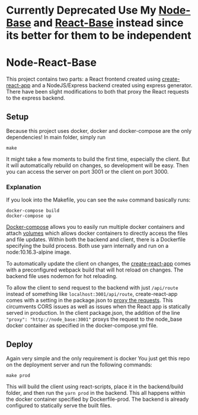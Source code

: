 # Currently Deprecated Use My [Node-Base](https://github.com/jsfuentes/Node-Base) and [React-Base](https://github.com/jsfuentes/React-Base) instead since its better for them to be independent

# Node-React-Base
This project contains two parts: a React frontend created using [create-react-app](https://github.com/facebook/create-react-app) and a NodeJS/Express backend created using express generator. There have been slight modifications to both that proxy the React requests to the express backend. 


## Setup
Because this project uses docker, docker and docker-compose are the only dependencies!
In main folder, simply run 
```
make
```
It might take a few moments to build the first time, especially the client. But it will automatically rebuild on changes, so development will be easy. Then you can access the server on port 3001 or the client on port 3000.

### Explanation
If you look into the Makefile, you can see the `make` command basically runs:
```
docker-compose build 
docker-compose up
```
[Docker-compose](https://docs.docker.com/compose/) allows you to easily run multiple docker containers and attach [volumes](https://docs.docker.com/storage/volumes/) which allows docker containers to directly access the files and file updates. Within both the backend and client, there is a Dockerfile specifying the build process. Both use yarn internally and run on a node:10.16.3-alpine image. 

To automatically update the client on changes, the [create-react-app](https://github.com/facebook/create-react-app) comes with a preconfigured webpack build that will hot reload on changes. The backend file uses nodemon for hot reloading. 

To allow the client to send request to the backend with just `/api/route` instead of something like `localhost:3001/api/route`, create-react-app comes with a setting in the package.json to [proxy the requests](https://create-react-app.dev/docs/proxying-api-requests-in-development). This circumvents CORS issues as well as issues when the React app is statically served in production. In the client package.json, the addition of the line `"proxy": "http://node_base:3001"` proxys the request to the node_base docker container as specified in the docker-compose.yml file. 

## Deploy 
Again very simple and the only requirement is docker 
You just get this repo on the deployment server and run the following commands:
```
make prod
```

This will build the client using react-scripts, place it in the backend/build folder, and then run the `yarn prod` in the backend. This all happens within the docker container specified by Dockerfile-prod. The backend is already configured to statically serve the built files. 
